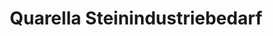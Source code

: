---
title: "Quarella Steinindustriebedarf"
url: /ochtrup/quarella-steinindustriebedarf/
shop: Baumarkt
---